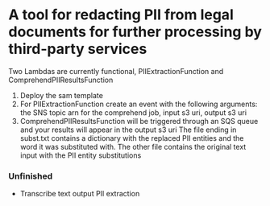 # A tool for redacting PII from legal documents for further processing by third-party services

Two Lambdas are currently functional, PIIExtractionFunction and ComprehendPIIResultsFunction

1. Deploy the sam template
2. For PIIExtractionFunction create an event with the following arguments: the SNS topic arn for the comprehend job, input s3 uri, output s3 uri
3. ComprehendPIIResultsFunction will be triggered through an SQS queue and your results will appear in the output s3 uri
The file ending in subst.txt contains a dictionary with the replaced PII entities and the word it was substituted with. 
The other file contains the original text input with the PII entity substitutions 

### Unfinished
- Transcribe text output PII extraction
